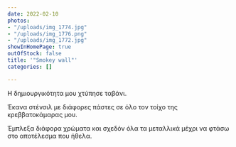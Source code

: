 ```yaml
---
date: 2022-02-10
photos:
- "/uploads/img_1774.jpg"
- "/uploads/img_1776.png"
- "/uploads/img_1772.jpg"
showInHomePage: true
outOfStock: false
title: '"Smokey wall"'
categories: []

---
```

Η δημιουργικότητα μου χτύπησε ταβάνι.

Έκανα στένσιλ με διάφορες πάστες σε όλο τον τοίχο της κρεββατοκάμαρας μου.

Έμπλεξα διάφορα χρώματα και σχεδόν όλα τα μεταλλικά μέχρι να φτάσω στο αποτέλεσμα που ήθελα.